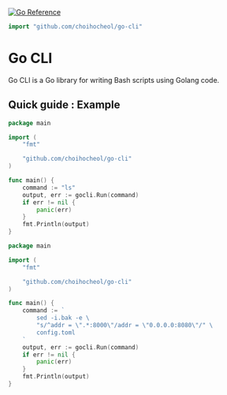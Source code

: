 [![Go Reference](https://pkg.go.dev/badge/github.com/choihocheol/go-cli.svg)](https://pkg.go.dev/github.com/choihocheol/go-cli)

```go
import "github.com/choihocheol/go-cli"
```

# Go CLI

Go CLI is a Go library for writing Bash scripts using Golang code.

## Quick guide : Example

```go
package main

import (
	"fmt"

	"github.com/choihocheol/go-cli"
)

func main() {
	command := "ls"
	output, err := gocli.Run(command)
	if err != nil {
		panic(err)
	}
	fmt.Println(output)
}
```

```go
package main

import (
	"fmt"

	"github.com/choihocheol/go-cli"
)

func main() {
	command := `
		sed -i.bak -e \
		"s/^addr = \".*:8000\"/addr = \"0.0.0.0:8080\"/" \
		config.toml
	`
	output, err := gocli.Run(command)
	if err != nil {
		panic(err)
	}
	fmt.Println(output)
}
```
